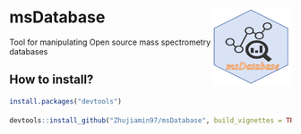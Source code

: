 # msDatabase <img src="man/figures/msDatabase.png" align="right" alt="msDatabase logo" style="height: 140px;"></a>

Tool for manipulating Open source mass spectrometry databases

## How to install?

``` r
install.packages("devtools")

devtools::install_github("Zhujiamin97/msDatabase", build_vignettes = TRUE)
```
